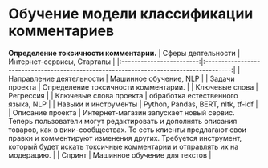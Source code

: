 # Обучение модели классификации комментариев
**Определение токсичности комментарии.**
| Сферы деятельности       |   Интернет-сервисы, Стартапы                                    |
|:------------------------:|:--------------------------------------------------------------------------------------:|
| Направление деятельности | Машинное обучение, NLP                          |
| Задачи проекта           |  Определение токсичности комментарии.                  |
| Ключевые слова           | Регрессия                                                            |
| Ключевые слова проекта   | обработка естественного языка, NLP                                    |
| Навыки и инструменты     | Python, Pandas, BERT, nltk, tf-idf                  |
| Описание проекта         | Интернет-магазин запускает новый сервис. Теперь пользователи могут редактировать и дополнять описания товаров, как в вики-сообществах. То есть клиенты предлагают свои правки и комментируют изменения других. Требуется инструмент, который будет искать токсичные комментарии и отправлять их на модерацию.        |
| Спринт                    | Машинное обучение для текстов                                                 |
